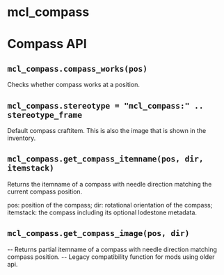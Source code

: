 # mcl_compass

# Compass API

## `mcl_compass.compass_works(pos)`
Checks whether compass works at a position.

## `mcl_compass.stereotype = "mcl_compass:" .. stereotype_frame`
Default compass craftitem.  This is also the image that is shown in the inventory.

## `mcl_compass.get_compass_itemname(pos, dir, itemstack)`
Returns the itemname of a compass with needle direction matching the
current compass position.

  pos: position of the compass;
  dir: rotational orientation of the compass;
  itemstack: the compass including its optional lodestone metadata.

## `mcl_compass.get_compass_image(pos, dir)`
-- Returns partial itemname of a compass with needle direction matching compass position.
-- Legacy compatibility function for mods using older api.


